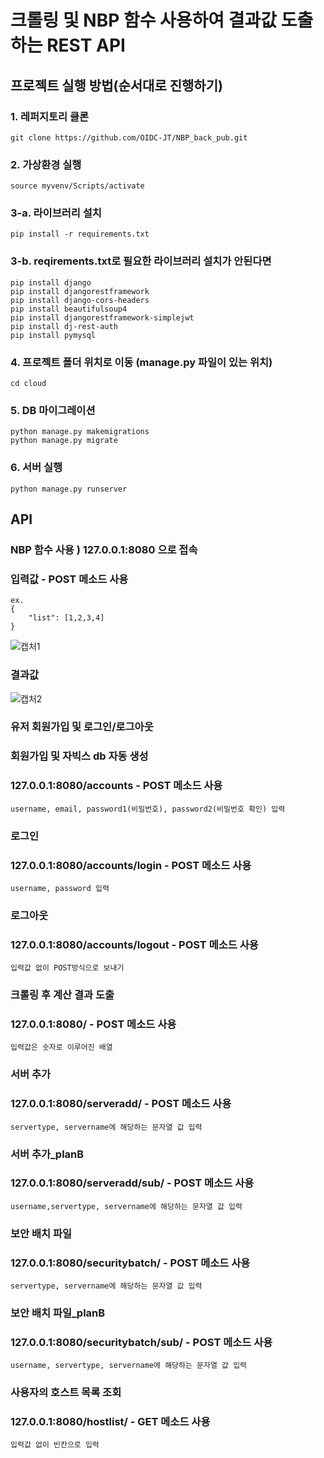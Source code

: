 # 크롤링 및 NBP 함수 사용하여 결과값 도출하는 REST API

## 프로젝트 실행 방법(순서대로 진행하기)

### 1. 레퍼지토리 클론
    git clone https://github.com/OIDC-JT/NBP_back_pub.git

### 2. 가상환경 실행
    source myvenv/Scripts/activate

### 3-a. 라이브러리 설치
    pip install -r requirements.txt

### 3-b. reqirements.txt로 필요한 라이브러리 설치가 안된다면
    pip install django
    pip install djangorestframework
    pip install django-cors-headers
    pip install beautifulsoup4
    pip install djangorestframework-simplejwt
    pip install dj-rest-auth
    pip install pymysql

### 4. 프로젝트 폴더 위치로 이동 (manage.py 파일이 있는 위치)
    cd cloud

### 5. DB 마이그레이션
    python manage.py makemigrations
    python manage.py migrate

### 6. 서버 실행
    python manage.py runserver

## API

### NBP 함수 사용 ) 127.0.0.1:8080 으로 접속

### 입력값 - POST 메소드 사용
    ex.
    {
        "list": [1,2,3,4]
    }

![캡처1](https://user-images.githubusercontent.com/37846235/177045385-75a25c02-b7cf-48f3-8a44-4ddb3fc24d3d.JPG)

### 결과값

![캡처2](https://user-images.githubusercontent.com/37846235/177045404-21c445e9-686b-45fd-aa4e-07b5e4208737.JPG)

### 유저 회원가입 및 로그인/로그아웃

### 회원가입 및 자빅스 db 자동 생성
### 127.0.0.1:8080/accounts - POST 메소드 사용
    username, email, password1(비밀번호), password2(비밀번호 확인) 입력

### 로그인
### 127.0.0.1:8080/accounts/login - POST 메소드 사용
    username, password 입력

### 로그아웃
### 127.0.0.1:8080/accounts/logout - POST 메소드 사용
    입력값 없이 POST방식으로 보내기


### 크롤링 후 계산 결과 도출
### 127.0.0.1:8080/ - POST 메소드 사용
    입력값은 숫자로 이루어진 배열

### 서버 추가
### 127.0.0.1:8080/serveradd/ - POST 메소드 사용
    servertype, servername에 해당하는 문자열 값 입력

### 서버 추가_planB
### 127.0.0.1:8080/serveradd/sub/ - POST 메소드 사용
    username,servertype, servername에 해당하는 문자열 값 입력

### 보안 배치 파일
### 127.0.0.1:8080/securitybatch/ - POST 메소드 사용
    servertype, servername에 해당하는 문자열 값 입력

### 보안 배치 파일_planB
### 127.0.0.1:8080/securitybatch/sub/ - POST 메소드 사용
    username, servertype, servername에 해당하는 문자열 값 입력

### 사용자의 호스트 목록 조회
### 127.0.0.1:8080/hostlist/ - GET 메소드 사용
    입력값 없이 빈칸으로 입력
